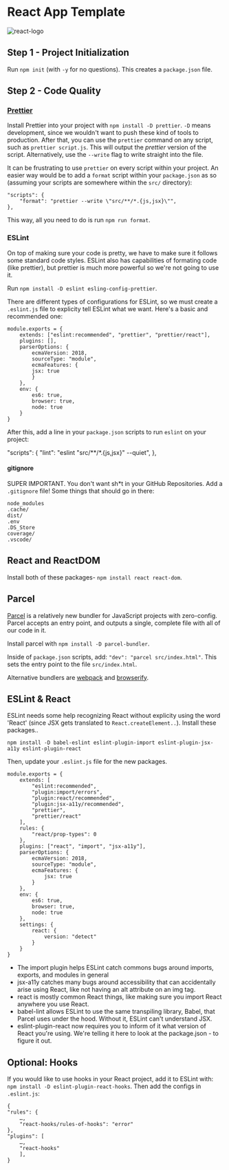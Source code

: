 # React App Template 
![react-logo](https://miro.medium.com/max/256/1*gGh9I9ju9w4lXhmWoG2fXA.png)

## Step 1 - Project Initialization

Run `npm init` (with `-y` for no questions). This creates a `package.json` file.

## Step 2 - Code Quality

### [Prettier](https://github.com/prettier/prettier)

Install Prettier into your project with `npm install -D prettier`. `-D` means development, since we wouldn't want to push these kind of tools to production. After that, you can use the `prettier` command on any script, such as `prettier script.js`. This will output the _prettier_ version of the script. Alternatively, use the `--write` flag to write straight into the file. 

It can be frustrating to use `prettier` on every script within your project. An easier way would be to add a `format` script within your `package.json` as so (assuming your scripts are somewhere within the `src/` directory): 

    "scripts": {
        "format": "prettier --write \"src/**/*.{js,jsx}\"",
    },

This way, all you need to do is run `npm run format`.

### ESLint

On top of making sure your code is pretty, we have to make sure it follows some standard code styles. ESLint also has capabilities of formating code (like prettier), but prettier is much more powerful so we're not going to use it.

Run `npm install -D eslint esling-config-prettier`.

There are different types of configurations for ESLint, so we must create a `.eslint.js` file to explicity tell ESLint what we want.
Here's a basic and recommended one:

    module.exports = {
        extends: ["eslint:recommended", "prettier", "prettier/react"],
        plugins: [],
        parserOptions: {
            ecmaVersion: 2018,
            sourceType: "module",
            ecmaFeatures: {
            jsx: true
            }
        },
        env: {
            es6: true,
            browser: true,
            node: true
        }
    }

After this, add a line in your `package.json` scripts to run `eslint` on your project:

"scripts": {
    "lint": "eslint \"src/**/*.{js,jsx}\" --quiet",
},

#### gitignore

SUPER IMPORTANT. You don't want sh*t in your GitHub Repositories. Add a `.gitignore` file! Some things that should go in there:

    node_modules
    .cache/
    dist/
    .env
    .DS_Store
    coverage/
    .vscode/

## React and ReactDOM

Install both of these packages- `npm install react react-dom`.

## Parcel

[Parcel](https://parceljs.org/) is a relatively new bundler for JavaScript projects with zero-config. Parcel accepts an entry point, and outputs a single, complete file with all of our code in it.

Install parcel with `npm install -D parcel-bundler`.

Inside of `package.json` scripts, add: `"dev": "parcel src/index.html"`. This sets the entry point to the file `src/index.html`.

Alternative bundlers are [webpack](https://webpack.js.org/) and [browserify](http://browserify.org/).

## ESLint & React
  
ESLint needs some help recognizing React without explicity using the word 'React' (since JSX gets translated to `React.createElement..`). Install these packages..

    npm install -D babel-eslint eslint-plugin-import eslint-plugin-jsx-a11y eslint-plugin-react

Then, update your `.eslint.js` file for the new packages.

    module.exports = {
        extends: [
            "eslint:recommended",
            "plugin:import/errors",
            "plugin:react/recommended",
            "plugin:jsx-a11y/recommended",
            "prettier",
            "prettier/react"
        ],
        rules: {
            "react/prop-types": 0
        },
        plugins: ["react", "import", "jsx-a11y"],
        parserOptions: {
            ecmaVersion: 2018,
            sourceType: "module",
            ecmaFeatures: {
                jsx: true
            }
        },
        env: {
            es6: true,
            browser: true,
            node: true
        },
        settings: {
            react: {
                version: "detect"
            }
        }
    }

- The import plugin helps ESLint catch commons bugs around imports, exports, and modules in general
- jsx-a11y catches many bugs around accessibility that can accidentally arise using React, like not having an alt attribute on an img tag.
- react is mostly common React things, like making sure you import React anywhere you use React.
- babel-lint allows ESLint to use the same transpiling library, Babel, that Parcel uses under the hood. Without it, ESLint can't understand JSX.
- eslint-plugin-react now requires you to inform of it what version of React you're using. We're telling it here to look at the package.json - to figure it out.

## Optional: Hooks

If you would like to use hooks in your React project, add it to ESLint with: `npm install -D eslint-plugin-react-hooks`. Then add the configs in `.eslint.js`:

    {
    "rules": {
        …,
        "react-hooks/rules-of-hooks": "error"
    },
    "plugins": [
        …,
        "react-hooks"
        ],
    }





